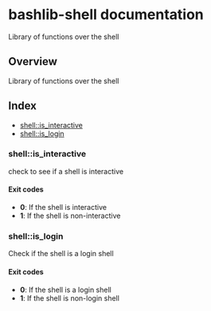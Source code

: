 # bashlib-shell documentation

Library of functions over the shell

## Overview

Library of functions over the shell

## Index

* [shell::is_interactive](#shellis_interactive)
* [shell::is_login](#shellis_login)

### shell::is_interactive

check to see if a shell is interactive

#### Exit codes

* **0**: If the shell is interactive
* **1**: If the shell is non-interactive

### shell::is_login

Check if the shell is a login shell

#### Exit codes

* **0**: If the shell is a login shell
* **1**: If the shell is non-login shell

